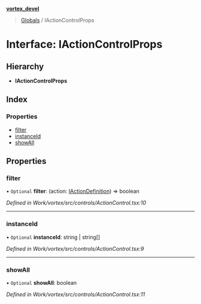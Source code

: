 **[vortex_devel](../README.md)**

> [Globals](../globals.md) / IActionControlProps

# Interface: IActionControlProps

## Hierarchy

* **IActionControlProps**

## Index

### Properties

* [filter](iactioncontrolprops.md#filter)
* [instanceId](iactioncontrolprops.md#instanceid)
* [showAll](iactioncontrolprops.md#showall)

## Properties

### filter

• `Optional` **filter**: (action: [IActionDefinition](iactiondefinition.md)) => boolean

*Defined in Work/vortex/src/controls/ActionControl.tsx:10*

___

### instanceId

• `Optional` **instanceId**: string \| string[]

*Defined in Work/vortex/src/controls/ActionControl.tsx:9*

___

### showAll

• `Optional` **showAll**: boolean

*Defined in Work/vortex/src/controls/ActionControl.tsx:11*
